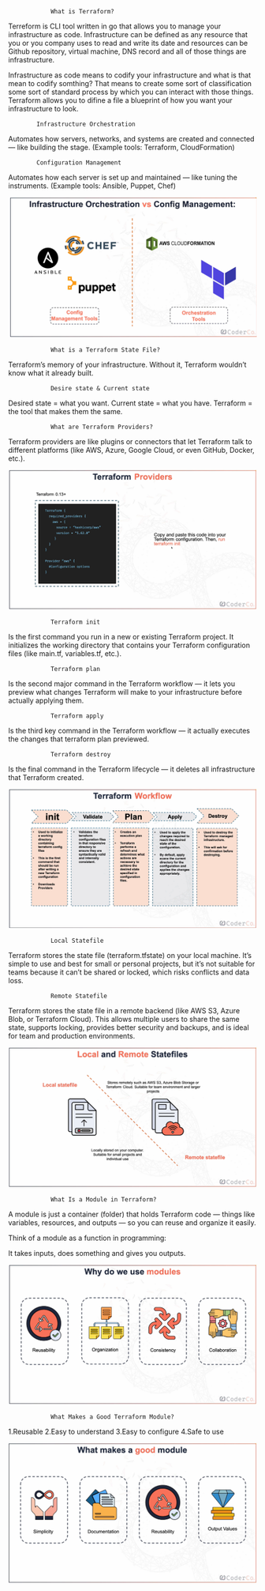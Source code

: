                 What is Terraform?

Terreform is CLI tool written in go that allows you to manage your infrastructure as code.
Infrastructure can be defined as any resource that you or you company uses to read and write its date and resources can be Github repository, virtual machine, DNS record and all of those things are infrastructure.

Infrastructure as code means to codify your infrastructure and what is that mean to codify somthing?
That means to create some sort of classification some sort of standard process by which you can interact with those things.
Terraform allows you to difine a file a blueprint of how you want your infrastructure to look.

            Infrastructure Orchestration

Automates how servers, networks, and systems are created and connected — like building the stage.
(Example tools: Terraform, CloudFormation)

            Configuration Management

Automates how each server is set up and maintained — like tuning the instruments.
(Example tools: Ansible, Puppet, Chef)

![iamge alt](https://github.com/hashim1sharif/DevOps_Journey/blob/7fedc453b2e9d5f7cf35b23d6654377a3e57efc5/Terraform/images/Screenshot%202025-10-17%20152858.png)

                What is a Terraform State File?

Terraform’s memory of your infrastructure. Without it, Terraform wouldn’t know what it already built.

                Desire state & Current state

Desired state = what you want.
Current state = what you have.
Terraform = the tool that makes them the same.

                What are Terraform Providers?

Terraform providers are like plugins or connectors that let Terraform talk to different platforms (like AWS, Azure, Google Cloud, or even GitHub, Docker, etc.).

![image alt](https://github.com/hashim1sharif/DevOps_Journey/blob/7fedc453b2e9d5f7cf35b23d6654377a3e57efc5/Terraform/images/Screenshot%202025-10-17%20163602.png)

                Terraform init

Is the first command you run in a new or existing Terraform project. It initializes the working directory that contains your Terraform configuration files (like main.tf, variables.tf, etc.).

                Terraform plan

Is the second major command in the Terraform workflow — it lets you preview what changes Terraform will make to your infrastructure before actually applying them.

                Terraform apply

Is the third key command in the Terraform workflow — it actually executes the changes that terraform plan previewed.

                Terraform destroy

Is the final command in the Terraform lifecycle — it deletes all infrastructure that Terraform created.

![image alt](https://github.com/hashim1sharif/DevOps_Journey/blob/7fedc453b2e9d5f7cf35b23d6654377a3e57efc5/Terraform/images/Screenshot%202025-10-11%20134132.png)

                Local Statefile

Terraform stores the state file (terraform.tfstate) on your local machine. It’s simple to use and best for small or personal projects, but it’s not suitable for teams because it can’t be shared or locked, which risks conflicts and data loss.

                Remote Statefile

Terraform stores the state file in a remote backend (like AWS S3, Azure Blob, or Terraform Cloud). This allows multiple users to share the same state, supports locking, provides better security and backups, and is ideal for team and production environments.

![image alt](https://github.com/hashim1sharif/DevOps_Journey/blob/7fedc453b2e9d5f7cf35b23d6654377a3e57efc5/Terraform/images/Screenshot%202025-10-18%20135058.png)

                What Is a Module in Terraform?

A module is just a container (folder) that holds Terraform code — things like variables, resources, and outputs — so you can reuse and organize it easily.

Think of a module as a function in programming:

It takes inputs, does something and gives you outputs.

![image alt](https://github.com/hashim1sharif/DevOps_Journey/blob/07efc67527505be3b967d7c2afb992d778a4a01c/Terraform/images/Screenshot%202025-10-13%20215156.png)

                What Makes a Good Terraform Module?

1.Reusable
2.Easy to understand
3.Easy to configure
4.Safe to use

![image alt](https://github.com/hashim1sharif/DevOps_Journey/blob/cbbacdb2c86d3c083a41727de6de82ed21f355b3/Terraform/images/Screenshot%202025-10-13%20215724.png)
